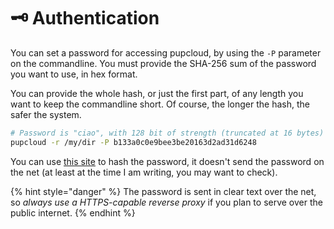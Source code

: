 # 🗝 Authentication

You can set a password for accessing pupcloud, by using the `-P` parameter on the commandline. You must provide the SHA-256 sum of the password you want to use, in hex format.

You can provide the whole hash, or just the first part, of any length you want to keep the commandline short. Of course, the longer the hash, the safer the system.

```bash
# Password is "ciao", with 128 bit of strength (truncated at 16 bytes)
pupcloud -r /my/dir -P b133a0c0e9bee3be20163d2ad31d6248
```

You can use [this site](https://emn178.github.io/online-tools/sha256.html) to hash the password, it doesn't send the password on the net (at least at the time I am writing, you may want to check).

{% hint style="danger" %}
The password is sent in clear text over the net, so _always use a HTTPS-capable reverse proxy_ if you plan to serve over the public internet.
{% endhint %}
